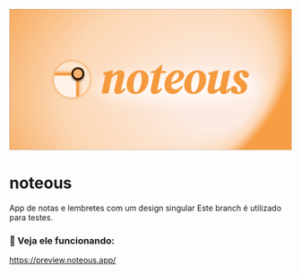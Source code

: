 ![Apresentação do noteous](/img/preview.png)
# noteous
App de notas e lembretes com um design singular
Este branch é utilizado para testes.

### :memo: Veja ele funcionando:
https://preview.noteous.app/

